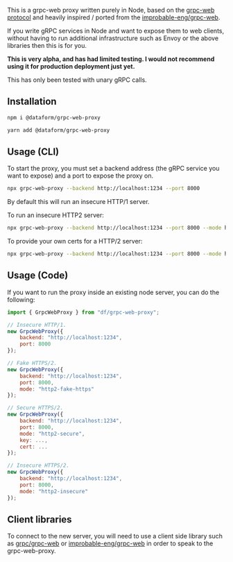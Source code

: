 This is a grpc-web proxy written purely in Node, based on the [grpc-web protocol](https://github.com/grpc/grpc/blob/master/doc/PROTOCOL-WEB.md) and heavily inspired / ported from the [improbable-eng/grpc-web](https://github.com/improbable-eng/grpc-web).

If you write gRPC services in Node and want to expose them to web clients, without having to run additional infrastructure such as Envoy or the above libraries then this is for you.

**This is very alpha, and has had limited testing. I would not recommend using it for production deployment just yet.**

This has only been tested with unary gRPC calls.

## Installation

```bash
npm i @dataform/grpc-web-proxy
```

```bash
yarn add @dataform/grpc-web-proxy
```

## Usage (CLI)

To start the proxy, you must set a backend address (the gRPC service you want to expose) and a port to expose the proxy on.

```bash
npx grpc-web-proxy --backend http://localhost:1234 --port 8000
```

By default this will run an insecure HTTP/1 server.

To run an insecure HTTP2 server:

```bash
npx grpc-web-proxy --backend http://localhost:1234 --port 8000 --mode http2-insecure
```

To provide your own certs for a HTTP/2 server:

```bash
npx grpc-web-proxy --backend http://localhost:1234 --port 8000 --mode http2-secure --ssl-key-path somekey.key --ssl-cert-path somecert.crt
```

## Usage (Code)

If you want to run the proxy inside an existing node server, you can do the following:

```js
import { GrpcWebProxy } from "df/grpc-web-proxy";

// Insecure HTTP/1.
new GrpcWebProxy({
    backend: "http://localhost:1234",
    port: 8000
});

// Fake HTTPS/2.
new GrpcWebProxy({
    backend: "http://localhost:1234",
    port: 8000,
    mode: "http2-fake-https"
});

// Secure HTTPS/2.
new GrpcWebProxy({
    backend: "http://localhost:1234",
    port: 8000,
    mode: "http2-secure",
    key: ...,
    cert: ...
});

// Insecure HTTPS/2.
new GrpcWebProxy({
    backend: "http://localhost:1234",
    port: 8000,
    mode: "http2-insecure"
});
```

## Client libraries

To connect to the new server, you will need to use a client side library such as [grpc/grpc-web](https://github.com/grpc/grpc-web) or [improbable-eng/grpc-web](https://github.com/improbable-eng/grpc-web/tree/master/client/grpc-web) in order to speak to the grpc-web-proxy.
